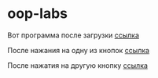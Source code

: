 # oop-labs

Вот программа после загрузки
[ссылка](https://psv4.userapi.com/c848128/u192762618/docs/d3/8db902fb493c/1.png?extra=NbD_P71iK8oOkM6ettZiaj26NhYrbcdYQPM4_yCBlV50NlH4B9oxAAYipquz3iQyJXkvhQBmAgpKbWq4wWokPyf0MVjcc2_cSVT34UdjpJnjHNSCJdASHAQJhJ0aBhe-ftSUxRMvY78jCrsSW-l4odGj)

После нажания на одну из кнопок
[ссылка](https://psv4.userapi.com/c856532/u192762618/docs/d13/ea058b83cd82/2.png?extra=XaOMjUCEMW1TW9JnZuGaiYqoi5ayXkTXj_n4oBPYhURDxeXjhZLrD29dzG2zrVAAfgnpj04RGhezCbEt1gDXdyJ_pjVBW-Vuq7KbhUKWQd8VUb_w4ixY2jwphNHxCI7mJ11C6wwcnJdu_lf9JFmZD1qv)

После нажатия на другую кнопку
[ссылка](https://psv4.userapi.com/c856424/u192762618/docs/d17/bda95be4e3e5/3.png?extra=7AN-E8lSZLH39OmB8cGdayHb_jwR8cR2C9zmKEsd2J07IqY4M5Mcke3S5jt5dFgdIVQAlf4hDxKv6sa8dQpRZjwl9H7cE4BQNybrFZMgpRW_8xNoP4OK8yk-prXI5IMuC7Wi3h0_xwg6_QDKpuxcpsj9)
